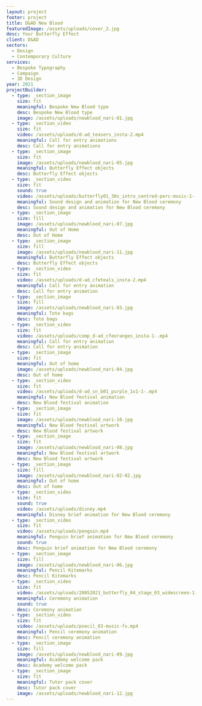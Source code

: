 ```yaml
---
layout: project
footer: project
title: D&AD New Blood
featuredImage: /assets/uploads/cover_2.jpg
desc: Your Butterfly Effect
client: D&AD
sectors:
  - Design
  - Contemporary Culture
services:
  - Bespoke Typography
  - Campaign
  - 3D Design
year: 2021
projectBuilder:
  - type: _section_image
    size: fit
    meaningful: Bespoke New Blood type
    desc: Bespoke New Blood type
    image: /assets/uploads/newblood_nari-01.jpg
  - type: _section_video
    size: fit
    video: /assets/uploads/d-ad_teasers_insta-2.mp4
    meaningful: Call for entry animations
    desc: Call for entry animations
  - type: _section_image
    size: fit
    image: /assets/uploads/newblood_nari-05.jpg
    meaningful: Butterfly Effect objects
    desc: Butterfly Effect objects
  - type: _section_video
    size: fit
    sound: true
    video: /assets/uploads/butterfly01_30s_intro_centred-perc-music-1-.mp4
    meaningful: Sound design and animation for New Blood ceremony
    desc: Sound design and animation for New Blood ceremony
  - type: _section_image
    size: fill
    image: /assets/uploads/newblood_nari-07.jpg
    meaningful: Out of Home
    desc: Out of Home
  - type: _section_image
    size: fill
    image: /assets/uploads/newblood_nari-11.jpg
    meaningful: Butterfly Effect objects
    desc: Butterfly Effect objects
  - type: _section_video
    size: fit
    video: /assets/uploads/d-ad_cfeteals_insta-2.mp4
    meaningful: Call for entry animation
    desc: Call for entry animation
  - type: _section_image
    size: fill
    image: /assets/uploads/newblood_nari-03.jpg
    meaningful: Tote bags
    desc: Tote bags
  - type: _section_video
    size: fit
    video: /assets/uploads/comp_d-ad_cfeoranges_insta-1-.mp4
    meaningful: Call for entry animation
    desc: Call for entry animation
  - type: _section_image
    size: fit
    meaningful: Out of home
    image: /assets/uploads/newblood_nari-04.jpg
    desc: Out of home
  - type: _section_video
    size: fit
    video: /assets/uploads/d-ad_sn_b01_purple_1x1-1-.mp4
    meaningful: New Blood festival animation
    desc: New Blood festival animation
  - type: _section_image
    size: fit
    image: /assets/uploads/newblood_nari-10.jpg
    meaningful: New Blood festival artwork
    desc: New Blood festival artwork
  - type: _section_image
    size: fit
    image: /assets/uploads/newblood_nari-08.jpg
    meaningful: New Blood festival artwork
    desc: New Blood festival artwork
  - type: _section_image
    size: fill
    image: /assets/uploads/newblood_nari-02-02.jpg
    meaningful: Out of home
    desc: Out of home
  - type: _section_video
    size: fit
    sound: true
    video: /assets/uploads/disney.mp4
    meaningful: Disney brief animation for New Blood ceremony
  - type: _section_video
    size: fit
    video: /assets/uploads/penguin.mp4
    meaningful: Penguin brief animation for New Blood ceremony
    sound: true
    desc: Penguin brief animation for New Blood ceremony
  - type: _section_image
    size: fill
    image: /assets/uploads/newblood_nari-06.jpg
    meaningful: Pencil Kitemarks
    desc: Pencil Kitemarks
  - type: _section_video
    size: fit
    video: /assets/uploads/20052021_butterfly_04_stage_03_widescreen-1-.mp4
    meaningful: Ceremony animation
    sound: true
    desc: Ceremony animation
  - type: _section_video
    size: fit
    video: /assets/uploads/pnecil_03-music-fx.mp4
    meaningful: Pencil ceremony animation
    desc: Pencil ceremony animation
  - type: _section_image
    size: fill
    image: /assets/uploads/newblood_nari-09.jpg
    meaningful: Academy welcome pack
    desc: Academy welcome pack
  - type: _section_image
    size: fit
    meaningful: Tutor pack cover
    desc: Tutor pack cover
    image: /assets/uploads/newblood_nari-12.jpg
---
```

